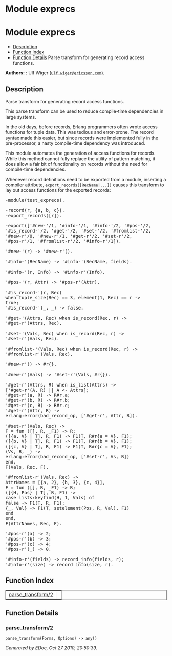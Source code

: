 Module exprecs
==============


<h1>Module exprecs</h1>

* [Description](#description)
* [Function Index](#index)
* [Function Details](#functions)
Parse transform for generating record access functions.

__Authors:__ : Ulf Wiger ([`ulf.wiger@ericsson.com`](mailto:ulf.wiger@ericsson.com)).

<h2><a name="description">Description</a></h2>

Parse transform for generating record access functions.


This parse transform can be used to reduce compile-time
dependencies in large systems.


In the old days, before records, Erlang programmers often wrote
access functions for tuple data. This was tedious and error-prone.
The record syntax made this easier, but since records were implemented
fully in the pre-processor, a nasty compile-time dependency was
introduced.


This module automates the generation of access functions for
records. While this method cannot fully replace the utility of
pattern matching, it does allow a fair bit of functionality on
records without the need for compile-time dependencies.


Whenever record definitions need to be exported from a module,
inserting a compiler attribute,
`export_records([RecName|...])` causes this transform
to lay out access functions for the exported records:


<pre>
-module(test_exprecs).

-record(r, {a, b, c}).
-export_records([r]).

-export(['#new-'/1, '#info-'/1, '#info-'/2, '#pos-'/2,
'#is_record-'/2, '#get-'/2, '#set-'/2, '#fromlist-'/2,
'#new-r'/0, '#new-r'/1, '#get-r'/2, '#set-r'/2,
'#pos-r'/1, '#fromlist-r'/2, '#info-r'/1]).

'#new-'(r) -> '#new-r'().

'#info-'(RecName) -> '#info-'(RecName, fields).

'#info-'(r, Info) -> '#info-r'(Info).

'#pos-'(r, Attr) -> '#pos-r'(Attr).

'#is_record-'(r, Rec)
when tuple_size(Rec) == 3, element(1, Rec) == r ->
true;
'#is_record-'(_, _) -> false.

'#get-'(Attrs, Rec) when is_record(Rec, r) ->
'#get-r'(Attrs, Rec).

'#set-'(Vals, Rec) when is_record(Rec, r) ->
'#set-r'(Vals, Rec).

'#fromlist-'(Vals, Rec) when is_record(Rec, r) ->
'#fromlist-r'(Vals, Rec).

'#new-r'() -> #r{}.

'#new-r'(Vals) -> '#set-r'(Vals, #r{}).

'#get-r'(Attrs, R) when is_list(Attrs) ->
['#get-r'(A, R) || A <- Attrs];
'#get-r'(a, R) -> R#r.a;
'#get-r'(b, R) -> R#r.b;
'#get-r'(c, R) -> R#r.c;
'#get-r'(Attr, R) ->
erlang:error(bad_record_op, ['#get-r', Attr, R]).

'#set-r'(Vals, Rec) ->
F = fun ([], R, _F1) -> R;
([{a, V} | T], R, F1) -> F1(T, R#r{a = V}, F1);
([{b, V} | T], R, F1) -> F1(T, R#r{b = V}, F1);
([{c, V} | T], R, F1) -> F1(T, R#r{c = V}, F1);
(Vs, R, _) ->
erlang:error(bad_record_op, ['#set-r', Vs, R])
end,
F(Vals, Rec, F).

'#fromlist-r'(Vals, Rec) ->
AttrNames = [{a, 2}, {b, 3}, {c, 4}],
F = fun ([], R, _F1) -> R;
([{H, Pos} | T], R, F1) ->
case lists:keyfind(H, 1, Vals) of
false -> F1(T, R, F1);
{_, Val} -> F1(T, setelement(Pos, R, Val), F1)
end
end,
F(AttrNames, Rec, F).

'#pos-r'(a) -> 2;
'#pos-r'(b) -> 3;
'#pos-r'(c) -> 4;
'#pos-r'(_) -> 0.

'#info-r'(fields) -> record_info(fields, r);
'#info-r'(size) -> record_info(size, r).
</pre>


<h2><a name="index">Function Index</a></h2>



<table width="100%" border="1" cellspacing="0" cellpadding="2" summary="function index"><tr><td valign="top"><a href="#parse_transform-2">parse_transform/2</a></td><td></td></tr></table>


<a name="functions"></a>


<h2>Function Details</h2>


<a name="parse_transform-2"></a>


<h3>parse_transform/2</h3>





`parse_transform(Forms, Options) -> any()`



_Generated by EDoc, Oct 27 2010, 20:50:39._